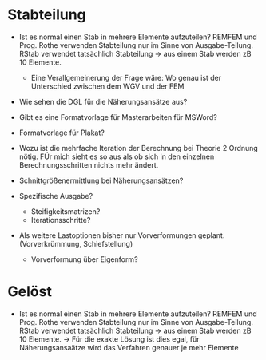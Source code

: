 # Stabteilung

- Ist es normal einen Stab in mehrere Elemente aufzuteilen? REMFEM und Prog. Rothe verwenden Stabteilung nur im Sinne von Ausgabe-Teilung. RStab verwendet tatsächlich Stabteilung -> aus einem Stab werden zB 10 Elemente.

  - Eine Verallgemeinerung der Frage wäre: Wo genau ist der Unterschied zwischen dem WGV und der FEM

- Wie sehen die DGL für die Näherungsansätze aus?

- Gibt es eine Formatvorlage für Masterarbeiten für MSWord?

- Formatvorlage für Plakat?

- Wozu ist die mehrfache Iteration der Berechnung bei Theorie 2 Ordnung nötig. FÜr mich sieht es so aus als ob sich in den einzelnen Berechnungsschritten nichts mehr ändert.

- Schnittgrößenermittlung bei Näherungsansätzen?

- Spezifische Ausgabe?

  - Steifigkeitsmatrizen?
  - Iterationsschritte?

- Als weitere Lastoptionen bisher nur Vorverformungen geplant. (Vorverkrümmung, Schiefstellung)
  - Vorverformung über Eigenform?

# Gelöst

- Ist es normal einen Stab in mehrere Elemente aufzuteilen? REMFEM und Prog. Rothe verwenden Stabteilung nur im Sinne von Ausgabe-Teilung. RStab verwendet tatsächlich Stabteilung -> aus einem Stab werden zB 10 Elemente.
  -> Für die exakte Lösung ist dies egal, für Näherungsansaätze wird das Verfahren genauer je mehr Elemente
